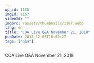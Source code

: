 ```yaml
---
wp_id: 1185
imgId: 1167
videoId: ""
imgSrc: /assets/thumbnails/1167.webp
lang: en
title: "COA Live Q&A November 21, 2018"
pubDate: 2018-12-03T16:02:27
tags: ["q&a"]
---
```


<p>COA Live Q&amp;A November 21, 2018</p>

